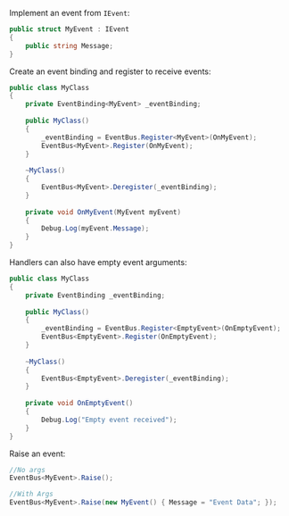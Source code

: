 Implement an event from `IEvent`:
```csharp
public struct MyEvent : IEvent
{
    public string Message;
}
```

Create an event binding and register to receive events:
```csharp
public class MyClass
{
    private EventBinding<MyEvent> _eventBinding;
    
    public MyClass()
    {
        _eventBinding = EventBus.Register<MyEvent>(OnMyEvent);
        EventBus<MyEvent>.Register(OnMyEvent);
    }
    
    ~MyClass()
    {
        EventBus<MyEvent>.Deregister(_eventBinding);
    }
    
    private void OnMyEvent(MyEvent myEvent)
    {
        Debug.Log(myEvent.Message);
    }
}
```

Handlers can also have empty event arguments:
```csharp
public class MyClass
{
    private EventBinding _eventBinding;
    
    public MyClass()
    {
        _eventBinding = EventBus.Register<EmptyEvent>(OnEmptyEvent);
        EventBus<EmptyEvent>.Register(OnEmptyEvent);
    }
    
    ~MyClass()
    {
        EventBus<EmptyEvent>.Deregister(_eventBinding);
    }
    
    private void OnEmptyEvent()
    {
        Debug.Log("Empty event received");
    }
}
```

Raise an event:
```csharp
//No args
EventBus<MyEvent>.Raise();

//With Args
EventBus<MyEvent>.Raise(new MyEvent() { Message = "Event Data"; });
```
